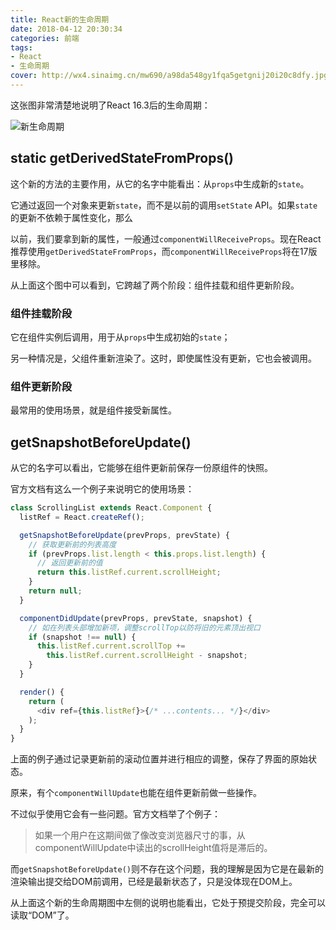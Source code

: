 ```yaml
---
title: React新的生命周期
date: 2018-04-12 20:30:34
categories: 前端
tags:
- React
- 生命周期
cover: http://wx4.sinaimg.cn/mw690/a98da548gy1fqa5getgnij20i20c8dfy.jpg
---
```


这张图非常清楚地说明了React 16.3后的生命周期：

![新生命周期](http://wx2.sinaimg.cn/mw690/a98da548gy1fqatwqb3y0j20ut0ia0ul.jpg)

## static getDerivedStateFromProps()

这个新的方法的主要作用，从它的名字中能看出：从`props`中生成新的`state`。

它通过返回一个对象来更新`state`，而不是以前的调用`setState` API。如果`state`的更新不依赖于属性变化，那么

以前，我们要拿到新的属性，一般通过`componentWillReceiveProps`。现在React推荐使用`getDerivedStateFromProps`，而`componentWillReceiveProps`将在17版里移除。

从上面这个图中可以看到，它跨越了两个阶段：组件挂载和组件更新阶段。

### 组件挂载阶段

它在组件实例后调用，用于从`props`中生成初始的`state`；

另一种情况是，父组件重新渲染了。这时，即使属性没有更新，它也会被调用。

### 组件更新阶段

最常用的使用场景，就是组件接受新属性。

## getSnapshotBeforeUpdate()

从它的名字可以看出，它能够在组件更新前保存一份原组件的快照。

官方文档有这么一个例子来说明它的使用场景：

```js
class ScrollingList extends React.Component {
  listRef = React.createRef();

  getSnapshotBeforeUpdate(prevProps, prevState) {
    // 获取更新前的列表高度
    if (prevProps.list.length < this.props.list.length) {
      // 返回更新前的值
      return this.listRef.current.scrollHeight;
    }
    return null;
  }

  componentDidUpdate(prevProps, prevState, snapshot) {
    // 如在列表头部增加新项，调整scrollTop以防将旧的元素顶出视口
    if (snapshot !== null) {
      this.listRef.current.scrollTop +=
        this.listRef.current.scrollHeight - snapshot;
    }
  }

  render() {
    return (
      <div ref={this.listRef}>{/* ...contents... */}</div>
    );
  }
}
```

上面的例子通过记录更新前的滚动位置并进行相应的调整，保存了界面的原始状态。

原来，有个`componentWillUpdate`也能在组件更新前做一些操作。

不过似乎使用它会有一些问题。官方文档举了个例子：

> 如果一个用户在这期间做了像改变浏览器尺寸的事，从componentWillUpdate中读出的scrollHeight值将是滞后的。

而`getSnapshotBeforeUpdate()`则不存在这个问题，我的理解是因为它是在最新的渲染输出提交给DOM前调用，已经是最新状态了，只是没体现在DOM上。

从上面这个新的生命周期图中左侧的说明也能看出，它处于预提交阶段，完全可以读取“DOM”了。